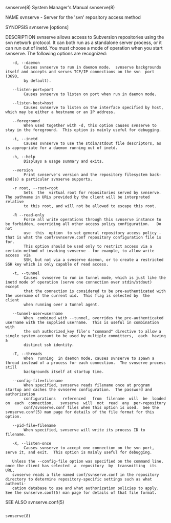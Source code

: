 svnserve(8)                                                   System Manager's Manual                                                  svnserve(8)

NAME
       svnserve - Server for the 'svn' repository access method

SYNOPSIS
       svnserve [options]

DESCRIPTION
       svnserve  allows  access  to Subversion repositories using the svn network protocol.  It can both run as a standalone server process, or it
       can run out of inetd.  You must choose a mode of operation when you start svnserve.  The following options are recognized:

       -d, --daemon
            Causes svnserve to run in daemon mode.  svnserve backgrounds itself and accepts and serves TCP/IP connections on the svn  port  (3690,
            by default).

       --listen-port=port
            Causes svnserve to listen on port when run in daemon mode.

       --listen-host=host
            Causes svnserve to listen on the interface specified by host, which may be either a hostname or an IP address.

       --foreground
            When used together with -d, this option causes svnserve to stay in the foreground.  This option is mainly useful for debugging.

       -i, --inetd
            Causes svnserve to use the stdin/stdout file descriptors, as is appropriate for a daemon running out of inetd.

       -h, --help
            Displays a usage summary and exits.

       --version
            Print svnserve's version and the repository filesystem back-end(s) a particular svnserve supports.

       -r root, --root=root
            Sets  the  virtual root for repositories served by svnserve.  The pathname in URLs provided by the client will be interpreted relative
            to this root, and will not be allowed to escape this root.

       -R --read-only
            Force all write operations through this svnserve instance to be forbidden, overriding all other access policy configuration.   Do  not
            use  this  option  to set general repository access policy - that is what the conf/svnserve.conf repository configuration file is for.
            This option should be used only to restrict access via a certain method of invoking svnserve - for example, to allow write access  via
            SSH, but not via a svnserve daemon, or to create a restricted SSH key which is only capable of read access.

       -t, --tunnel
            Causes  svnserve to run in tunnel mode, which is just like the inetd mode of operation (serve one connection over stdin/stdout) except
            that the connection is considered to be pre-authenticated with the username of the current uid.  This flag is selected by  the  client
            when running over a tunnel agent.

       --tunnel-user=username
            When  combined with --tunnel, overrides the pre-authenticated username with the supplied username.  This is useful in combination with
            the ssh authorized_key file's "command" directive to allow a single system account to be used by multiple committers,  each  having  a
            distinct ssh identity.

       -T, --threads
            When  running  in daemon mode, causes svnserve to spawn a thread instead of a process for each connection.  The svnserve process still
            backgrounds itself at startup time.

       --config-file=filename
            When specified, svnserve reads filename once at program startup and caches the svnserve configuration.  The password and authorization
            configurations   referenced   from  filename  will  be  loaded  on  each  connection.   svnserve  will  not  read  any  per-repository
            conf/svnserve.conf files when this option is used.  See the svnserve.conf(5) man page for details of the file format for this option.

       --pid-file=filename
            When specified, svnserve will write its process ID to filename.

       -X, --listen-once
            Causes svnserve to accept one connection on the svn port, serve it, and exit.  This option is mainly useful for debugging.

       Unless the --config-file option was specified on the command line, once the client has selected  a  repository  by  transmitting  its  URL,
       svnserve reads a file named conf/svnserve.conf in the repository directory to determine repository-specific settings such as what authenti‐
       cation database to use and what authorization policies to apply.  See the svnserve.conf(5) man page for details of that file format.

SEE ALSO
       svnserve.conf(5)

                                                                                                                                       svnserve(8)

